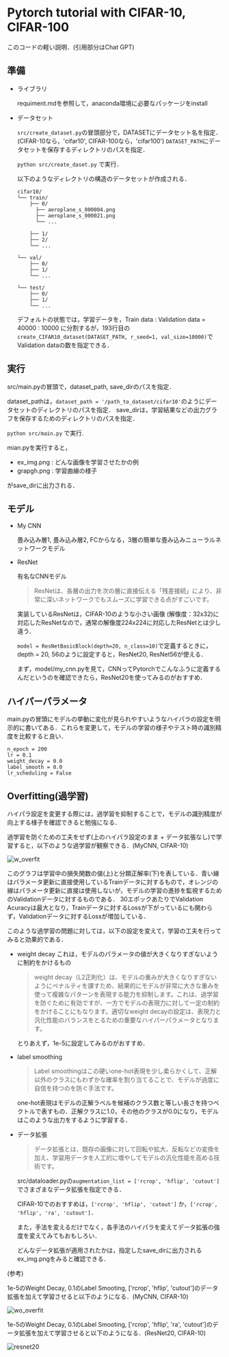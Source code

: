 # Pytorch tutorial with CIFAR-10, CIFAR-100
このコードの軽い説明．(引用部分はChat GPT)


## 準備
- ライブラリ
  
  requiment.mdを参照して，anaconda環境に必要なパッケージをinstall

- データセット
  
  `src/create_dataset.py`の冒頭部分で，DATASETにデータセット名を指定．(CIFAR-10なら，'cifar10', CIFAR-100なら，'cifar100')
  `DATASET_PATH`にデータセットを保存するディレクトリのパスを指定．

  `python src/create_daset.py` で実行．
  
  以下のようなディレクトリの構造のデータセットが作成される．
    
    ```
    cifar10/
    └── train/
        ├── 0/
          ├── aeroplane_s_000004.png
          ├── aeroplane_s_000021.png
          └── ...
    
        ├── 1/
        ├── 2/
        └── ...
    
    └── val/
        ├── 0/   
        ├── 1/
        └── ...
    
    └── test/
        ├── 0/   
        ├── 1/
        └── ...
    ```

    デフォルトの状態では，学習データを，Train data : Validation data = 40000 : 10000 に分割するが，193行目の`create_CIFAR10_dataset(DATASET_PATH, r_seed=1, val_size=10000)`でValidation dataの数を指定できる．


## 実行
src/main.pyの冒頭で，dataset_path, save_dirのパスを指定．

dataset_pathは，`dataset_path = '/path_to_dataset/cifar10'`のようにデータセットのディレクトリのパスを指定．
save_dirは，学習結果などの出力グラフを保存するためのディレクトリのパスを指定．

`python src/main.py` で実行.

mian.pyを実行すると，
- ex_img.png : どんな画像を学習させたかの例
- grapgh.png : 学習曲線の様子
  
がsave_dirに出力される．

## モデル
- My CNN
  
  畳み込み層1, 畳み込み層2, FCからなる，3層の簡単な畳み込みニューラルネットワークモデル

- ResNet
  
  有名なCNNモデル
  > ResNetは、各層の出力を次の層に直接伝える「残差接続」により、非常に深いネットワークでもスムーズに学習できる点がすごいです。
  
  実装しているResNetは，CIFAR-10のような小さい画像 (解像度：32x32)に対応したResNetなので，通常の解像度224x224に対応したResNetとは少し違う．

  `model = ResNetBasicBlock(depth=20, n_class=10)`で定義するときに，depth = 20, 56のように設定すると，ResNet20, ResNet56が使える．

  まず，model/my_cnn.pyを見て，CNNってPytorchでこんなふうに定義するんだというのを確認できたら，ResNet20を使ってみるのがおすすめ．


## ハイパーパラメータ

main.pyの冒頭にモデルの挙動に変化が見られやすいようなハイパラの設定を明示的に書いてある．これらを変更して，モデルの学習の様子やテスト時の識別精度を比較すると良い．

```
n_epoch = 200
lr = 0.1
weight_decay = 0.0
label_smooth = 0.0
lr_scheduling = False
```


## Overfitting(過学習)
ハイパラ設定を変更する際には，過学習を抑制することで，モデルの識別精度が向上する様子を確認できると勉強になる．

過学習を防ぐための工夫をせず(上のハイパラ設定のまま + データ拡張なし)で学習すると，以下のような過学習が観察できる．(MyCNN, CIFAR-10)

![w_overfit](https://github.com/user-attachments/assets/0ecc47a0-5fc2-4c2b-a519-391f943cce1f)


このグラフは学習中の損失関数の値(上)と分類正解率(下)を表している．青い線はパラメータ更新に直接使用しているTrainデータに対するもので，オレンジの線はパラメータ更新に直接は使用しないが，モデルの学習の進捗を監視するためのValidationデータに対するものである．
30エポックあたりでValidation Acuracyは最大となり，Trainデータに対するLossが下がっているにも関わらず，Validationデータに対するLossが増加している．


このような過学習の問題に対しては，以下の設定を変えて，学習の工夫を行ってみると効果的である．

- weight decay 
  これは，モデルのパラメータの値が大きくなりすぎないように制約をかけるもの
  
  > weight decay（L2正則化）は、モデルの重みが大きくなりすぎないようにペナルティを課すため、結果的にモデルが非常に大きな重みを使って複雑なパターンを表現する能力を抑制します。これは、過学習を防ぐために有効ですが、一方でモデルの表現力に対して一定の制約をかけることにもなります。適切なweight decayの設定は、表現力と汎化性能のバランスをとるための重要なハイパーパラメータとなります。

  とりあえず，1e-5に設定してみるのがおすすめ．
  
- label smoothing
  > Label smoothingはこの硬いone-hot表現を少し柔らかくして、正解以外のクラスにもわずかな確率を割り当てることで、モデルが過度に自信を持つのを防ぐ手法です。
  
  one-hot表現はモデルの正解ラベルを候補のクラス数と等しい長さを持つベクトルで表すもの．正解クラスに1.0，その他のクラスが0.0になり，モデルはこのような出力をするように学習する．

- データ拡張
  > データ拡張とは、既存の画像に対して回転や拡大、反転などの変換を加え、学習用データを人工的に増やしてモデルの汎化性能を高める技術です。
  
  src/dataloader.pyの`augmentation_list = ['rcrop', 'hflip', 'cutout']`でさまざまなデータ拡張を指定できる．
  
  CIFAR-10でのおすすめは，`['rcrop', 'hflip', 'cutout']` か，`['rcrop', 'hflip', 'ra', 'cutout']`．

  また，手法を変えるだけでなく，各手法のハイパラを変えてデータ拡張の強度を変えてみてもおもしろい．

  どんなデータ拡張が適用されたかは，指定したsave_dirに出力されるex_img.pngをみると確認できる．



(参考) 

1e-5のWeight Decay, 0.1のLabel Smooting, ['rcrop', 'hflip', 'cutout']のデータ拡張を加えて学習させると以下のようになる．(MyCNN, CIFAR-10)

  ![wo_overfit](https://github.com/user-attachments/assets/0d985c44-21f9-43b0-99d1-fcda0aa0bbc8)

1e-5のWeight Decay, 0.1のLabel Smooting, ['rcrop', 'hflip', 'ra', 'cutout']のデータ拡張を加えて学習させると以下のようになる．(ResNet20, CIFAR-10)

  ![resnet20](https://github.com/user-attachments/assets/0a9ff7a8-1147-4d2d-b835-e54529b62987)






